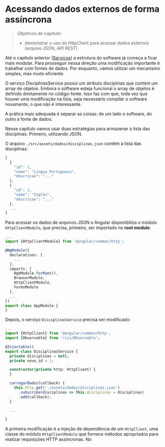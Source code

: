 # Acessando dados externos de forma assíncrona

> Objetivos do capítulo:
>
> * demonstrar o uso do HttpClient para acessar dados externos \(arquivo JSON, API REST\)

Até o capítulo anterior \([Serviços](/servicos.md)\) a estrutura do software já começa a ficar mais modular. Para prosseguir nessa direção uma modificação importante é trabalhar com fontes de dados. Por enquanto, vamos utilizar um mecanismo simples, mas muito eficiente.

O serviço DisciplinasService possui um atributo disciplinas que contém um array de objetos. Embora o software esteja funcional o array de objetos é definido diretamente no código-fonte. Isso faz com que, toda vez que houver uma modificação na lista, seja necessário compilar o software novamente, o que não é interessante.

A prática mais adequada é separar as coisas: de um lado o software, do outro a fonte de dados.

Nesse capítulo vamos usar duas estratégias para armazenar a lista das disciplinas. Primeiro, utilizando JSON.

O arquivo `./src/assets/dados/disciplinas.json` contém a lista das disciplinas:

```js
[
  {
    "id": 1,
    "nome": "Língua Portuguesa",
    "descricao": "..."
  },
  {
    "id": 2,
    "nome": "Inglês",
    "descricao": "..."
  },
  ...
]
```

Para acessar os dados de arquivos JSON o Angular disponibiliza o módulo `HttpClientModule`, que precisa, primeiro, ser importado no **root module**:

```typescript
...
import {HttpClientModule} from '@angular/common/http';

@NgModule({
  declarations: [
    ...
  ],
  imports: [
    NgbModule.forRoot(),
    BrowserModule,
    HttpClientModule,
    FormsModule
  ],
  ...
})
export class AppModule {
}
```

Depois, o serviço `DisciplinasService` precisa ser modificado:

```typescript
...
import {HttpClient} from '@angular/common/http';
import {Observable} from 'rxjs/Observable';

@Injectable()
export class DisciplinasService {
  private disciplinas = null;
  private novo_id = 1;

  constructor(private http: HttpClient) {
  }

  carregarDados(callback) {
    this.http.get('./assets/dados/disciplinas.json')
      .subscribe(disciplinas => this.disciplinas = disciplinas)
      .add(callback);
  }

  ...

}
```

A primeira modificação é a injeção de dependência de um `HttpClient`, uma classe do módulo `HttpClientModule` que fornece métodos apropriados para realizar requisições HTTP assíncronas. No 

